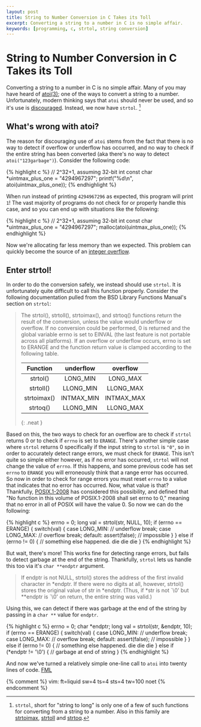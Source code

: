 ```yaml
---
layout: post
title: String to Number Conversion in C Takes its Toll
excerpt: Converting a string to a number in C is no simple affair.
keywords: [programming, c, strtol, string conversion]
---
```


# String to Number Conversion in C Takes its Toll

Converting a string to a number in C is no simple affair. Many of you may have heard of
[atoi(3)][atoi]; one of the ways to convert a string to a number.  Unfortunately, modern thinking
says that `atoi` should never be used, and so it's use is [discouraged][atoi-discouraged]. Instead,
we now have `strtol`. [^strtol-and-friends]

## What's wrong with atoi?

The reason for discouraging use of `atoi` stems from the fact that there is no way to detect if
overflow or underflow has occurred, and no way to check if the entire string has been converted (aka
there's no way to detect `atoi("123garbage")`).  Consider the following code:

{% highlight c %}
// 2^32+1, assuming 32-bit int
const char *uintmax_plus_one = "4294967297";
printf("%d\n", atoi(uintmax_plus_one));
{% endhighlight %}

When run instead of printing `4294967296` as expected, this program will print `1`! The
vast majority of programs do not check for or properly handle this case, and so you can end up with
situations like the following:

{% highlight c %}
// 2^32+1, assuming 32-bit int
const char *uintmax_plus_one = "4294967297";
malloc(atoi(uintmax_plus_one));
{% endhighlight %}

Now we're allocating far less memory than we expected. This problem can quickly become the source
of an [integer overflow][integer-overflow].

## Enter strtol!

In order to do the conversion safely, we instead should use `strtol`. It is unfortunately quite
difficult to call this function properly. Consider the following documentation pulled from the
BSD Library Functions Manual's section on `strtol`:

> The strtol(), strtoll(), strtoimax(), and strtoq() functions return the result
> of the conversion, unless the value would underflow or overflow.  If no
> conversion could be performed, 0 is returned and the global variable errno is
> set to EINVAL (the last feature is not portable across all platforms).  If an
> overflow or underflow occurs, errno is set to ERANGE and the function return
> value is clamped according to the following table.
>
> | Function    | underflow  | overflow   |
> |:-----------:|:----------:|:----------:|
> | strtol()    | LONG_MIN   | LONG_MAX   |
> | strtoll()   | LLONG_MIN  | LLONG_MAX  |
> | strtoimax() | INTMAX_MIN | INTMAX_MAX |
> | strtoq()    | LLONG_MIN  | LLONG_MAX  |
> {: .neat }

Based on this, the two ways to check for an overflow are to check if `strtol` returns 0 or to
check if `errno` is set to `ERANGE`. There's another simple case where `strtol` returns 0
specifically if the input string to `strtol` is `"0"`, so in order to accurately detect range errors,
we must check for `ERANGE`. This isn't quite so simple either however, as if no error has occurred,
`strtol` will not change the value of `errno`. If this happens, and some previous code has set
`errno` to `ERANGE` you will erroneously think that a range error has occurred. So now in order to
check for range errors you must reset `errno` to a value that indicates that no error has occurred.
Now, what value is that? Thankfully, [POSIX.1-2008][POSIX] has considered this possibility, and
defined that "No function in this volume of POSIX.1-2008 shall set errno to 0," meaning that no
error in all of POSIX will have the value 0. So now we can do the following:

{% highlight c %}
errno = 0;
long val = strtol(str, NULL, 10);
if (errno == ERANGE) {
	switch(val) {
	case LONG_MIN:
		// underflow
		break;
	case LONG_MAX:
		// overflow
		break;
	default:
		assert(false); // impossible
	}
} else if (errno != 0) {
	// something else happened. die die die
}
{% endhighlight %}

But wait, there's more! This works fine for detecting range errors, but fails to detect garbage at
the end of the string. Thankfully, `strtol` lets us handle this too via it's `char **endptr` argument.

> If endptr is not NULL, strtol() stores the address of the first invalid
> character in \*endptr.  If there were no digits at all, however, strtol()
> stores the original value of str in \*endptr.  (Thus, if \*str is not \`\\0'
> but \*\*endptr is \`\\0' on return, the entire string was valid.)

Using this, we can detect if there was garbage at the end of the string by passing in a `char **`
value for `endptr`.

{% highlight c %}
errno = 0;
char *endptr;
long val = strtol(str, &endptr, 10);
if (errno == ERANGE) {
	switch(val) {
	case LONG_MIN:
		// underflow
		break;
	case LONG_MAX:
		// overflow
		break;
	default:
		assert(false); // impossible
	}
} else if (errno != 0) {
	// something else happened. die die die
} else if (*endptr != '\\0') {
	// garbage at end of string
}
{% endhighlight %}

And now we've turned a relatively simple one-line call to `atoi` into twenty lines of code. [FML]

[^strtol-and-friends]: `strtol`, short for "string to long" is only one of a few of such functions
	for converting from a string to a number. Also in this family are [strtoimax][strtol],
	[strtoll][strtol] and [strtoq][strtol].

[atoi]: http://man7.org/linux/man-pages/man3/atoi.3.html "atoi(3)"
[strtol]: http://man7.org/linux/man-pages/man3/strtol.3.html "strtol(3)"
[atoi-discouraged]: http://pubs.opengroup.org/onlinepubs/9699919799/functions/atoi.html#tag_16_30_07 "atoi - APPLICATION USAGE"
[integer-overflow]: https://www.owasp.org/index.php/Integer_overflow "Integer overflow"
[POSIX]: http://pubs.opengroup.org/onlinepubs/9699919799/functions/errno.html "errno - error return value"
[FML]: http://www.fmylife.com "Fuck my Life"

{% comment %}
vim: ft=liquid sw=4 ts=4 sts=4 tw=100 noet
{% endcomment %}
